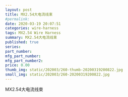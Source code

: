 ```yaml
---
layout: post
title: MX2.54大电流线束
#permalink: 
date: 2020-03-19 20:07:51
categories: wire-harness
tags: MX2.54 Wire Harness
summary: MX2.54大电流线束
published: true 
series: 
part_number: 
mfg_part_number: 
mfg_part_number2: 
price: 0.00
thumb_img: static/202003/260-thumb-20200319200822.jpg
small_img: static/202003/260-20200319200822.jpg
---
```



MX2.54大电流线束